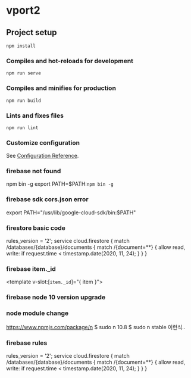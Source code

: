 # vport2

## Project setup
```
npm install
```

### Compiles and hot-reloads for development
```
npm run serve
```

### Compiles and minifies for production
```
npm run build
```

### Lints and fixes files
```
npm run lint
```

### Customize configuration
See [Configuration Reference](https://cli.vuejs.org/config/).




### firebase not found
npm bin -g
export PATH=$PATH:`npm bin -g`  

### firebase sdk cors.json error
export PATH="/usr/lib/google-cloud-sdk/bin:$PATH"

### firestore basic code 
rules_version = '2';
service cloud.firestore {
  match /databases/{database}/documents {
    match /{document=**} {
      allow read, write: if
          request.time < timestamp.date(2020, 11, 24);
    }
  }
}

### firebase item._id
<template v-slot:[`item._id`]="{ item }">

### firebase node 10 version upgrade


### node module change
https://www.npmjs.com/package/n
$ sudo n 10.8
$ sudo n stable 이런식..

### firebase rules
rules_version = '2';
service cloud.firestore {
  match /databases/{database}/documents {
    match /{document=**} {
      allow read, write: if
          request.time < timestamp.date(2020, 11, 24);
    }
  }
}